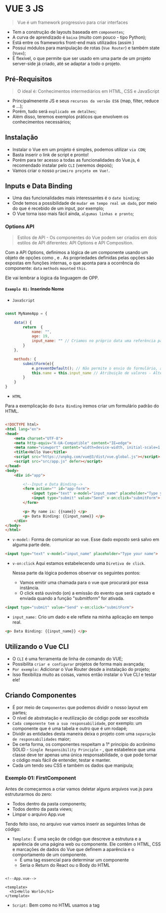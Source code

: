 # VUE 3 JS

> Vue é um framework progressivo para criar interfaces

- Tem a construção de layouts baseada em `componentes`;
- A curva de aprendizado é `baixa` (muito com pouco - tipo Python);
- Está entre os frameworks front-end mais utilizados (assim )
- Possui módulos para manipulação de rotas (`Vue Router`) e também state (`Vuex`);
- É flexível, o que permite que ser usado em uma parte de um projeto server-side já criado, até se adaptar a todo o projeto.

## Pré-Requisitos

> O ideal é: Conhecimentos intermediários em HTML, CSS e JavaScript

- Principalmenente JS e seus `recursos da versão ES6` (map, filter, reduce e ...);
- Porém, tudo será `explicado em detalhes`;
- Além disso, teremos exemplos práticos que envolvem os conhecimentos necessários;

## Instalação 

- Instalar o Vue em um projeto é simples, podemos utilizar `via CDN`;
- Basta inserir o link de script e pronto!
- Porém para ter acesso a todas as funcionalidades do Vue.js, é recomendado instalar pelo `CLI` (veremos depois);
- Vamos criar o nosso `primeiro projeto em Vue!`.

## Inputs e Data Binding 

- Uma das funcionalidades mais interessantes é o `date binding`;
- Onde temos a possibilidade de `mudar em tempo real um dado`, por meio do que é recebido de um input, por exemplo;
- O Vue torna isso mais fácil ainda, `algumas linhas e pronto`;

### Options API

> Estilos de API - Os componentes do Vue podem ser criados em dois estilos de API diferentes: API Options e API Composition.

Com a API Options, definimos a lógica de um componente usando um objeto de opções como , e . As propriedades definidas pelas opções são expostas em funções internas, o que aponta para a ocorrência do componente: `data` `methods` `mounted` `this`. 

Ele vai lembrar a lógica da linguagem de OPP.

#### `Exemplo 01:` Inserindo Nome

- `JavaScript`

```js

const MyNameApp = {

    data() {
        return  {
            name: "",
            age: 19,
            input_name: "" // Criamos no próprio data uma referência para o input
        }
    },

    methods: {
        submitForm(e){
            e.preventDefault(); // Não permite o envio do formulário, atualizando a página
            this.name = this.input_name // Atribuição de valores - Alteração simultânea
        }
    }
}

```

- `HTML`

Para a exemplicação do `Data Binding` iremos criar um formulário padrão do HTML.

```html

<!DOCTYPE html>
<html lang="en">
<head>
    <meta charset="UTF-8">
    <meta http-equiv="X-UA-Compatible" content="IE=edge">
    <meta name="viewport" content="width=device-width, initial-scale=1.0">
    <title>Hello Vue</title>
    <script src="https://unpkg.com/vue@3/dist/vue.global.js"></script>
    <script src="src/app.js" defer></script>
</head>
<body>
    <div id="app">

        <!--Input e Data Binding-->
        <form action="" id="app-form">
            <input type="text" v-model="input_name" placeholder="Type your name">
            <input type="submit" value="Send" v-on:click="submitForm">
        </form>

        <p> My name is: {{name}} </p>
        <p> Data Binding: {{input_name}} </p>
    </div>
</body>
</html>

```

- `v-model:` Forma de comunicar ao vue. Esse dado exposto será salvo em alguma parte dele.

```html
<input type="text" v-model="input_name" placeholder="Type your name">
```

- `v-on:click` Aqui estamos estabelecendo uma `Diretiva de click`.

    Nessa parte da lógica podemos observar os seguintes pontos:

    - Vamos emitir uma chamada para o vue que procurará por essa instância.
    - O click está ouvindo (on) a emissão do evento que será captado e enviada quando a função "submitform" for ativada.

```html
<input type="submit" value="Send" v-on:click="submitForm">
```

- `input_name:` Crio um dado e ele reflete na minha aplicação em tempo real.

```html
<p> Data Binding: {{input_name}} </p>
```

## Utilizando o Vue CLI

- O `CLI` é uma ferramenta de linha de comando do VUE;
- Possibilita `criar e configurar` projetos de forma mais avançada;
- `Por exemplo:` Adicionar o Vue Router desde a instalação do projeto;
- Isso flexibiliza muito as coisas, vamos então instalar o Vue CLI e testar ele!

## Criando Componentes 

- É por meio de `Componentes` que podemos dividir o nosso layout em partes;
- O nível de abstratação e reutilização de código pode ser escolhida
- `Cada componente tem a sua responsabilidade`, por exemplo: um componente que é uma tabela e outro que é um rodapé;
- Dividir as entidades desta maneira deixa o projeto com uma `separação de responsabilidades` maior;
- De certa forma, os componentes respeitam a 1° princípio do acrônimo SOLID - `Single Responsibility Principle` - , que estabelece que uma classe deve ter apenas uma única responsabilidade, o que pode tornar o código mais fácil de entender, testar e manter.
- Cada um tendo seu CSS e também os dados que manipula;

### Exemplo 01: FirstComponent

Antes de começarmos a criar vamos deletar alguns arquivos vue.js para estruturarmos do zero:

- Todos dentro da pasta components;
- Todos dentro da pasta views;
- Limpar o arquivo App.vue

Tendo feito isso, no arquivo vue vamos inserir as seguintes linhas de código:

- `Template:` É uma seção de código que descreve a estrutura e a aparência de uma página web ou componente. Ele contém o HTML, CSS e marcações de dados do Vue que definem a aparência e o comportamento de um componente.
    - É uma tag essencial para determinar um componente
    - Seria o Return do React ou o Body do HTML

```vue

<!--App.vue-->

<template>
  <h1>Hello World</h1>
</template>

```

- `Script:` Bem como no HTML usamos a tag <script> para linkdar uma página js ou até mesmo inserir blocos de códigos js, aqui iremos usar para marcação lógica javascript.

    - Precisamos exportar o template que criamos. Assim como, no React quando fazemos `export default app = () -> {}`.
    - `Name:`  Se eu mudar o nome daqui para qualquer outro não vai importar, porque eu estou chamando a página corretamente em "main", mas como boas práticas é importante cada nomeação fazer jus a sua referência.
    - `Components:`  Criando um outro objeto declarando ao vue que usaremos components

```vue

<!--App.vue-->

<script>
  import FirstComponent from './components/FirstComponent.vue';

  export default {
    name: 'App',
    components: {
      FirstComponent
    }
  }
</script>

```

- `Components:`  Criando um outro objeto declarando ao vue que usaremos components

```vue

<!--App.vue-->

<template>
  <!--Essa chamada funciona com letras minusculas e um (-) separando tbm-->
  <FirstComponent/> <!--Devemos chamar o componente importado-->
</template>

<script>
  import FirstComponent from './components/FirstComponent.vue';

  export default {
    name: 'App',
    components: {
      FirstComponent
    }
  }
</script>

```

```vue

<!--FirstComponent.vue-->

<template>
    <h1>Hello Vue!!</h1>
</template>

<script>
    export default {
        name: 'FirstComponent'
    }
</script>

```

## Dados em Componentes (data)

- Os components podem conter dados;
- Podemos `inicializar já com algum valor` e também modificar durante a execução do programa;
- Os dados ficam em uma função chamada `data`;
- Esta função deve retornar os dados em `formato de objeto`;

### Exemplo 02: Inserindo dados nos componentes

- `Data():` É um método específico, no qual tem como responsabilidade expor dados no componente onde está junto no arquivo.
    - Sendo uma função, como qualquer outra, será evocada com o ();
    - Os dados só podem ser utilizados dentro do próprio componente, não pode exportar.

```vue

<template>
    <!--Devemos colcoar um elemento pai-->
    <div id="first-component">
        <h1>Hello Vue!!</h1>
        <p>I'm {{ name }} and my ocupation is {{ ocupation }}</p>
    </div>
</template>

<script>
    export default {
        name: 'FirstComponent',
        // Evocada como uma função com ()
        data () {
            return {
                name: "Samara",
                ocupation: "Developer FrontEnd"
            }
        }
    }
</script>

```

- Só porque o `App.vue` abriga componentes não quer dizer que ele não possa ter o seu próprio data também.

```vue

<template>
  <div id="app">
    <FirstComponent/>
    Test: {{test }}
  </div>
</template>

<script>
  import FirstComponent from './components/FirstComponent.vue';

  export default {
    name: 'App',
    components: {
      FirstComponent
    },
    data(){
      return {
        test: "Testing"
      }
    }
  }
</script>

```

## Lyfe Cycle Hooks

- Os `Life Cycle Hooks` são eventos que podem ser ativados em determinadas partes ou momentos da execução do programa;
- Exemplo: `created` - Aqui teremos um hook quando uma view ou componente for criada.
- Executa o código a partir do momento que o componente é criado;
- Estes gatilhos são interessantes para alterar a aplicação em diversas etapas diferentes;

```vue

<template>
    <h1>My name is: {{ name }}</h1>
</template>

<script>
export default {
    name: 'LyfeCycle',
    data() {
        return {
            name: "I don't know yet"
        }
    },
    // Hook que vai refletir na minha aplicação
    // Me ajudará a tornar dinâmico os meus dados
    created(){
        // this.name = "Samara"
        // Ao fazer isso passamos por cima do "mounted"
        setTimeout(() => {
            this.name = "Samara"
        }, 1000)
    },
    // Hook que está acima da hierarquia
    
    mounted(){
        // Isso nos ajuda a vê melhor o que está acontecendo
        setTimeout(() => {
            this.name = "Matheus"
        }, 2000)
    }
}
</script>

```

## Hierarquia de Componentes

- É comum `componentes terem outros componentes`que dependem deles;
- Ou seja, criamos uma `árvore de componentes`;
- Precisamos tomar cuidado para isso não virar uma `bagunça`;
- Com essa divisão de componentes em subcomponentes, separamos mais ainda as responsabilidades de cada um dos componentes;
- A ideia da componentização é que quando um determinado recurso se é utilizado mais de uma vez e em lugares diferentes é interessante se criar um componente disso.

### Exemplo 03: Person e Info

- Vamos criar um componente `Person.vue`, no quaal dentro dele estará outro componente para exportar informações.

```vue
<template>
    <!--Descrever uma pessoa-->
    <div id="info-person">
        <p>I'm working actually with Developer Frontend</p>
        <p>I use this technologies at work: </p>
        <ul>
            <li>JavaScript</li>
            <li>ReactJS</li>
            <li>VueJS</li>
        </ul>
    </div>
</template>

<script lang="ts">
    export default {
        name: "Info"
    }
</script>
```

```vue 

<!--Person.vue-->

<template>
    <div id="person">
        <h2>Esta é a descrição da pessoa <span>{{ name }}</span> </h2>
        <Info/>
    </div>
</template>

<script>

import Info from '../components/Info.vue';

    export default {
        name: "Person",
        // Se eu coloco components embaixo não é renderizado
        components:{
            Info
        },
        data(){
            return{
                name: "Samara",
            }
        }
    }
</script>

```

- `Lang="ts":` Esse é um termo colocado quando um _export default_ não tem um _data()_ apenas o name do arquivo, por isso o TypeScript é acionado.

```vue 

<!--Info.vue-->

<template>
    <!--Descrever uma pessoa-->
    <div id="info-person">
        <p>I'm working actually with Developer Frontend</p>
        <p>I use this technologies at work: </p>
        <ul>
            <li>JavaScript</li>
            <li>ReactJS</li>
            <li>VueJS</li>
        </ul>
    </div>
</template>

<script lang="ts">
    export default {
        name: "Info"
    }
</script>

```

- Analisando o comportamento de `Person` e `Info` podemos perceber que `App` também é um componente.

- Ao reutilizarmos um componente podemos chamá-lo para representar ao diferente, como no exemplo de "Form".

## Diretivas

- As `diretivas `no Vue.js são instruções especiais que são usadas para manipular o DOM (Document Object Model) de forma declarativa.
- Existem muitas delas como `v-if`, `v-for`, `v-show`...
- A sua sintaxe é sempre `v - none`, sendo "none" alguma lógica que você queira implementar como for, else..., mas lembre-se que tem que ser algo que exista no VUE, não vale imventar não.
- Pode mudar a exibição de uma parte do layout, baseada em uma condição;
- `As diretivas são essenciais` para uma aplicação dinâmica;
- Podemos alterar a lógica pelos valores inseridos em `data`.

### Exemplos 

- `v-if`, `v-else-if` e `v-else`: São usados para implementar a lógica de condicionais.
    - Tudo que estiver dentro de "" é lógica JS
    - If sempre precisa do else

```vue

<template>
    <div id="info-person">
        <!--As diretivas permite implemntar lógica js no html-->
        <p v-if="is_working">I'm working actually with Developer Frontend</p>
        <p v-else>I'm looking for new opportunities!</p>
    </div>
</template>

<script lang="ts">
    export default {
        name: "Info",
        data(){
            return {
                is_working: true,
            }
        }
    }
</script>

```

- `v-show`: Caso não queira usar o if pode usar ele. Ele funciona como um togle

```vue

<template>
    <div id="info-person">
        <p v-if="is_working">I'm working actually with Developer Frontend</p>
        <p v-else>I'm looking for new opportunities!</p>
        <p>I use this technologies at work: </p>
        <ul>
            <li>JavaScript</li>
            <li>ReactJS</li>
            <li>VueJS</li>
        </ul>
        <p v-show="show_email">Send a message for : {{ email }} </p>
    </div>
</template>

<script lang="ts">
    export default {
        name: "Info",
        data(){
            return {
                is_working: true,
                show_email: true,
                email: "info@gmail.com"
            }
        }
    }
</script>
```
